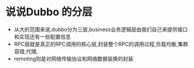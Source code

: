# 说说Dubbo 的分层
* 从大的范围来说,dubbo分为三层,business业务逻辑层由我们自己来提供接口和实现还有一些配置信息
* RPC层就是真正的RPC调用的核心层,封装整个RPC的调用过程,负载均衡,集群容错,代理,
* remoting则是对网络传输协议和网络数据装换的封装